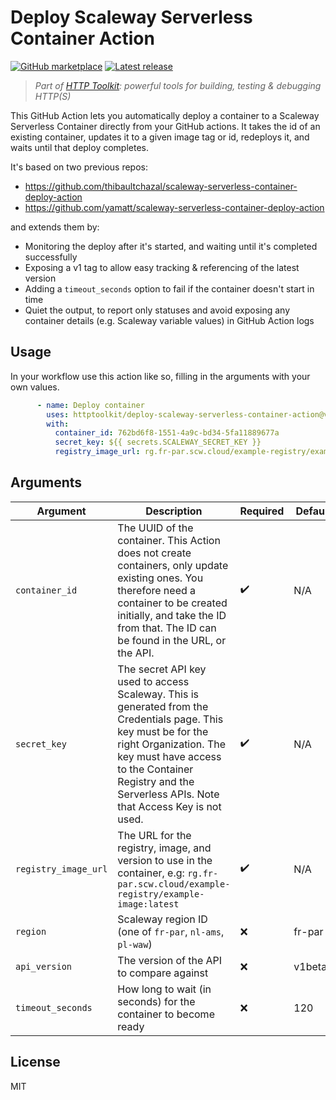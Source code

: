 # Deploy Scaleway Serverless Container Action

[![GitHub marketplace](https://img.shields.io/badge/marketplace-deploy--scaleway--serverless--container-purple?logo=github)](https://github.com/marketplace/actions/deploy-scaleway-serverless-container)
[![Latest release](https://img.shields.io/github/release/httptoolkit/deploy-scaleway-serverless-container-action.svg)](https://github.com/httptoolkit/deploy-scaleway-serverless-container-action/releases/latest)

> _Part of [HTTP Toolkit](https://httptoolkit.com): powerful tools for building, testing & debugging HTTP(S)_

This GitHub Action lets you automatically deploy a container to a Scaleway Serverless Container directly from your GitHub actions. It takes the id of an existing container, updates it to a given image tag or id, redeploys it, and waits until that deploy completes.

It's based on two previous repos:

* https://github.com/thibaultchazal/scaleway-serverless-container-deploy-action
* https://github.com/yamatt/scaleway-serverless-container-deploy-action

and extends them by:

* Monitoring the deploy after it's started, and waiting until it's completed successfully
* Exposing a v1 tag to allow easy tracking & referencing of the latest version
* Adding a `timeout_seconds` option to fail if the container doesn't start in time
* Quiet the output, to report only statuses and avoid exposing any container details (e.g. Scaleway variable values) in GitHub Action logs

## Usage

In your workflow use this action like so, filling in the arguments with your own values.

```yml
      - name: Deploy container
        uses: httptoolkit/deploy-scaleway-serverless-container-action@v1
        with:
          container_id: 762bd6f8-1551-4a9c-bd34-5fa11889677a
          secret_key: ${{ secrets.SCALEWAY_SECRET_KEY }}
          registry_image_url: rg.fr-par.scw.cloud/example-registry/example-image:latest
```

## Arguments

| Argument | Description | Required | Default |
|----------------------|----------------------------------------------------------------------------------------------------------------------------------------------------------------------------------------------------------------------------------------------|----------|---------|
| `container_id` | The UUID of the container. This Action does not create containers, only update existing ones. You therefore need a container to be created initially, and take the ID from that. The ID can be found in the URL, or the API. | ✔️ | N/A |
| `secret_key` | The secret API key used to access Scaleway. This is generated from the Credentials page. This key must be for the right Organization. The key must have access to the Container Registry and the Serverless APIs. Note that Access Key is not used. | ✔️ | N/A |
| `registry_image_url` | The URL for the registry, image, and version to use in the container, e.g: `rg.fr-par.scw.cloud/example-registry/example-image:latest` | ✔️ | N/A |
| `region` | Scaleway region ID (one of `fr-par`, `nl-ams`, `pl-waw`) | ❌ | fr-par |
| `api_version` | The version of the API to compare against | ❌ | v1beta1 |
| `timeout_seconds` | How long to wait (in seconds) for the container to become ready | ❌ | 120 |

## License

MIT
